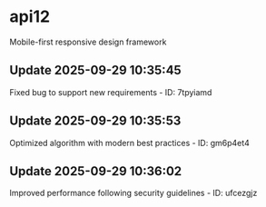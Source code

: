 # api12
Mobile-first responsive design framework

## Update 2025-09-29 10:35:45
Fixed bug to support new requirements - ID: 7tpyiamd


## Update 2025-09-29 10:35:53
Optimized algorithm with modern best practices - ID: gm6p4et4


## Update 2025-09-29 10:36:02
Improved performance following security guidelines - ID: ufcezgjz

